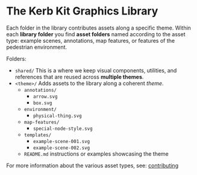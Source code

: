 # The Kerb Kit Graphics Library

Each folder in the library contributes assets along a specific theme. Within each **library folder** you find **asset folders** named according to the asset type: example scenes, annotations, map features, or features of the pedestrian environment.

Folders:
- `shared/` This is a where we keep visual components, utilities, and references that are reused across **multiple themes**.
- `<theme>/` Adds assets to the library along a coherent *theme*.
  - `annotations/`
    - `arrow.svg`
    - `box.svg`
  - `environment/`
    - `physical-thing.svg`
  - `map-features/`
    - `special-node-style.svg`
  - `templates/`
    - `example-scene-001.svg`
    - `example-scene-002.svg`
  - `README.md` instructions or examples showcasing the theme

For more information about the various asset types, see: [contributing](/docs/CONTRIBUTING.md#asset-types)